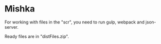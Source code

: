 # Mishka

For working with files in the "scr", you need to run gulp, webpack and json-server.

Ready files are in "distFiles.zip".
